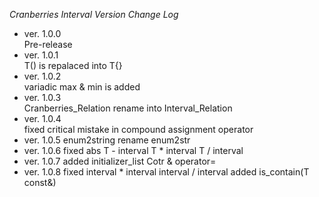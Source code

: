 *Cranberries Interval Version Change Log*  

- ver. 1.0.0  
Pre-release
- ver. 1.0.1  
T() is repalaced into T{}
- ver. 1.0.2  
variadic max & min is added
- ver. 1.0.3  
Cranberries_Relation rename into Interval_Relation
- ver. 1.0.4  
fixed critical mistake in compound assignment operator
- ver. 1.0.5
enum2string rename enum2str
- ver. 1.0.6
fixed
abs
T - interval<T>
T * interval<T>
T / interval<T>
- ver. 1.0.7
added initializer_list Cotr & operator=
- ver. 1.0.8
fixed
interval<T> * interval<T>
interval<T> / interval<T>
added
is_contain(T const&)
